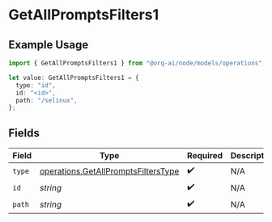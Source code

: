 # GetAllPromptsFilters1

## Example Usage

```typescript
import { GetAllPromptsFilters1 } from "@orq-ai/node/models/operations";

let value: GetAllPromptsFilters1 = {
  type: "id",
  id: "<id>",
  path: "/selinux",
};
```

## Fields

| Field                                                                                      | Type                                                                                       | Required                                                                                   | Description                                                                                |
| ------------------------------------------------------------------------------------------ | ------------------------------------------------------------------------------------------ | ------------------------------------------------------------------------------------------ | ------------------------------------------------------------------------------------------ |
| `type`                                                                                     | [operations.GetAllPromptsFiltersType](../../models/operations/getallpromptsfilterstype.md) | :heavy_check_mark:                                                                         | N/A                                                                                        |
| `id`                                                                                       | *string*                                                                                   | :heavy_check_mark:                                                                         | N/A                                                                                        |
| `path`                                                                                     | *string*                                                                                   | :heavy_check_mark:                                                                         | N/A                                                                                        |